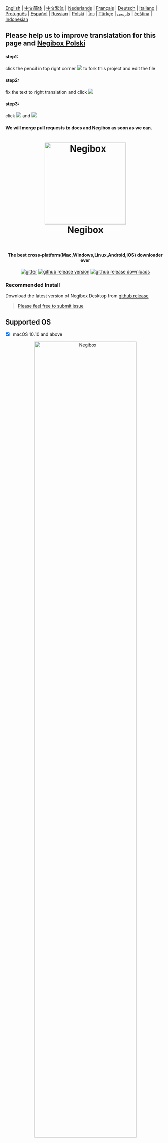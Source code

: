 [English](https://github.com/hugetiny/negibox/blob/master/docs/README.md) |
[中文简体](https://github.com/hugetiny/negibox/blob/master/docs/READMECN.md) |
[中文繁体](https://github.com/hugetiny/negibox/blob/master/docs/READMETW.md) |
[Nederlands](https://github.com/hugetiny/negibox/blob/master/docs/READMENL.md) |
[Français](https://github.com/hugetiny/negibox/blob/master/docs/READMEFR.md) |
[Deutsch](https://github.com/hugetiny/negibox/blob/master/docs/READMEDE.md) |
[Italiano](https://github.com/hugetiny/negibox/blob/master/docs/READMEIT.md) |
[Protuguês](https://github.com/hugetiny/negibox/blob/master/docs/READMEBR.md) |
[Español](https://github.com/hugetiny/negibox/blob/master/docs/READMEES.md) |
[Russian](https://github.com/hugetiny/negibox/blob/master/docs/READMERU.md) |
[Polski](https://github.com/hugetiny/negibox/blob/master/docs/READMEPL.md) |
[ไทย](https://github.com/hugetiny/negibox/blob/master/docs/READMETH.md) |
[Türkçe](https://github.com/hugetiny/negibox/blob/master/docs/READMETR.md) |
[فارسی](https://github.com/hugetiny/negibox/blob/master/docs/READMEIR.md) |
[čeština](https://github.com/hugetiny/negibox/blob/master/docs/READMECZ.md) |
[Indonesian](https://github.com/hugetiny/negibox/blob/master/docs/READMEID.md)

## Please help us to improve translatation for this page and [Negibox Polski](https://github.com/hugetiny/negibox/blob/master/translate/pl_PL.js)

#### step1: 
click the pencil in top right corner <img src="imgs/pencil.png"> to fork this project and edit the file

#### step2:
fix the text to right translation and click
<img src="imgs/propose.png">

#### step3:
click
<img src="imgs/create-pull-request.png">
and
<img src="imgs/create-pull-request1.png">

#### We will merge pull requests to docs and Negibox as soon as we can.

<h1 align="center">
    <img src="imgs/icon-gif.gif" alt="Negibox" width="256">
  <br>
  Negibox
  <br>
  <br>
</h1>
<h4 align="center">The best cross-platform(Mac,Windows,Linux,Android,iOS) downloader ever</h4>
<p align="center">
  <a href="https://gitter.im/negibox/community"><img src="https://img.shields.io/badge/gitter-join%20chat%20%E2%86%92-brightgreen.svg" alt="gitter"></a>
  <a href="https://github.com/hugetiny/negibox/releases"><img src="https://img.shields.io/github/release/hugetiny/negibox.svg" alt="github release version"></a>
  <a href="https://github.com/hugetiny/negibox/releases"><img src="https://img.shields.io/github/downloads/hugetiny/negibox/total.svg" alt="github release downloads"></a>
</p>



### Recommended Install
Download the latest version of Negibox Desktop from [github release](https://github.com/hugetiny/negibox/releases)
>[Please feel free to submit issue](https://github.com/hugetiny/negibox/issues/new)

## Supported OS

- [x] macOS 10.10 and above
<div align="center">

  <a href="https://github.com/hugetiny/negibox/releases">
    <img src="imgs/MacScreenShot.png" alt="Negibox" width="80%">
  </a>
    <br>
    <br>
</div>

- [x] Windows 7 and above
<div align="center">

  <a href="https://github.com/hugetiny/negibox/releases">
    <img src="imgs/WindowsScreenShot.png" alt="Negibox" width="80%">
  </a>
    <br>
    <br>
</div>



##### For Linux users:  App is packaged in AppImage and requires FUSE to run.All linux platforms(Debian|Ubuntu|Gentoo|Fedora|RHEL 6|OpenSUSE|OpenELEC|CentOS|RHEL 7|SLES10|SLES11|FreeBSD|Fedora|RHEL|NetBSD) could run properly.
GUI is required to run Negibox ,GNOME or KDE desktop is recommended.
<div align="center" >
                <img src="https://appimage.org/images/distributions/arch.svg" alt="Arch Linux" height="48" width="48">
                <img src="https://appimage.org/images/distributions/centos.svg" alt="CentOS" height="48" width="48">
                <img src="https://appimage.org/images/distributions/debian.svg" alt="debian" height="48" width="48">
                <img src="https://appimage.org/images/distributions/fedora.svg" alt="Fedora" height="48" width="48">
                <img src="https://appimage.org/images/distributions/opensuse.svg" alt="openSUSE" height="64" width="64">
                <img src="https://appimage.org/images/distributions/rh.svg" alt="Red Hat" height="48" width="128">
                <img src="https://appimage.org/images/distributions/ubuntu.svg" alt="Ubuntu" height="48" width="48">
</div>

<div align="center">
  <a href="https://github.com/hugetiny/negibox/releases">
    <img src="imgs/UbuntuScreenShot.png" alt="Negibox" width="80%">
  </a>
    <br>
</div>
<div align="center">
  <a href="https://github.com/hugetiny/negibox/releases">
    <img src="imgs/centos.jpg" alt="Negibox" width="80%">
  </a>
    <br>
</div>
<div align="center">
  <a href="https://github.com/hugetiny/negibox/releases">
    <img src="imgs/fedora.jpg" alt="Negibox" width="80%">
  </a>
    <br>
    <br>
</div>


- [ ] iOS -- developing
- [ ] Android -- developing
<div align="center">
  <a href="https://github.com/hugetiny/negibox/releases">
    <img src="imgs/mobile.png" alt="Negibox" width="40%">
  </a>
    <br>
    <br>
</div>

##### remote control
- [ ] html5 -- 0%

## Browser Extension
- [ ] chrome/chromium
- [ ] firefox
- [ ] safari


## Protocol

- [x] http
- [x] https
- [x] ftp
- [x] sftp
- [ ] ftps
- [x] magnet
- [x] BitTorrent
- [x] MetaLink

## could & service

- [ ] cloud files router/NAS remote control
- [ ] cloud videos player with danmaku
- [ ] cloud music
- [ ] cloud cross-platform apps

## crowdfunding & sponsor

thank you for supporting my dream to be the next Steam

<a href="http://s04.flagcounter.com/more/Hb"><img src="https://s04.flagcounter.com/countxl/Hb/bg_FFFFFF/txt_000000/border_FFFFFF/columns_8/maxflags_32/viewers_0/labels_0/pageviews_0/flags_0/percent_0/" alt="Flag Counter" border="0"></a>
